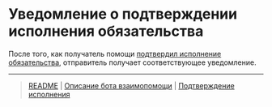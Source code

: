# Уведомление о подтверждении исполнения обязательства

После того, как получатель помощи [подтвердил исполнение обязательства](../actions/confirmation_of_transfer.md), отправитель получает соответствующее уведомление.

---
> [README](README.md)  |   [Описание бота взаимопомощи](../index.md)  | [Подтверждение исполнения](../actions/confirmation_of_transfer.md)
